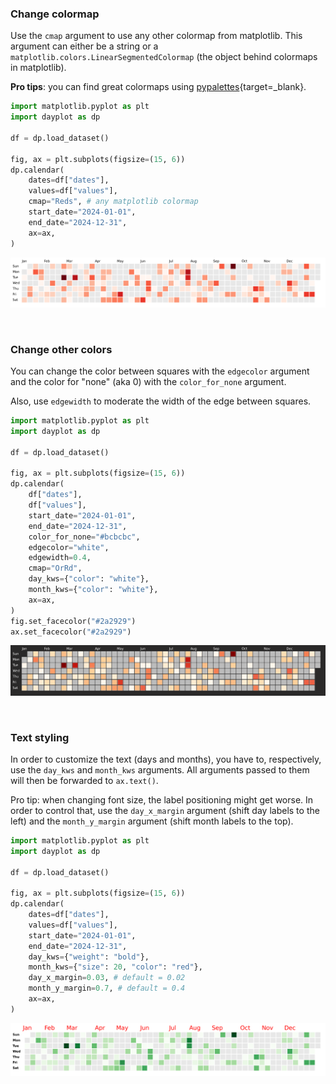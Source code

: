 ### Change colormap

Use the `cmap` argument to use any other colormap from matplotlib. This argument can either be a string or a `matplotlib.colors.LinearSegmentedColormap` (the object behind colormaps in matplotlib).

**Pro tips**: you can find great colormaps using [pypalettes](https://python-graph-gallery.com/color-palette-finder/){target=\_blank}.

```py
import matplotlib.pyplot as plt
import dayplot as dp

df = dp.load_dataset()

fig, ax = plt.subplots(figsize=(15, 6))
dp.calendar(
    dates=df["dates"],
    values=df["values"],
    cmap="Reds", # any matplotlib colormap
    start_date="2024-01-01",
    end_date="2024-12-31",
    ax=ax,
)
```

![](../img/basic-styling/cmap.png)

<br>

### Change other colors

You can change the color between squares with the `edgecolor` argument and the color for "none" (aka 0) with the `color_for_none` argument.

Also, use `edgewidth` to moderate the width of the edge between squares.

```py
import matplotlib.pyplot as plt
import dayplot as dp

df = dp.load_dataset()

fig, ax = plt.subplots(figsize=(15, 6))
dp.calendar(
    df["dates"],
    df["values"],
    start_date="2024-01-01",
    end_date="2024-12-31",
    color_for_none="#bcbcbc",
    edgecolor="white",
    edgewidth=0.4,
    cmap="OrRd",
    day_kws={"color": "white"},
    month_kws={"color": "white"},
    ax=ax,
)
fig.set_facecolor("#2a2929")
ax.set_facecolor("#2a2929")
```

![](../img/basic-styling/colors.png)

<br>

### Text styling

In order to customize the text (days and months), you have to, respectively, use the `day_kws` and `month_kws` arguments. All arguments passed to them will then be forwarded to `ax.text()`.

Pro tip: when changing font size, the label positioning might get worse. In order to control that, use the `day_x_margin` argument (shift day labels to the left) and the `month_y_margin` argument (shift month labels to the top).

```py
import matplotlib.pyplot as plt
import dayplot as dp

df = dp.load_dataset()

fig, ax = plt.subplots(figsize=(15, 6))
dp.calendar(
    dates=df["dates"],
    values=df["values"],
    start_date="2024-01-01",
    end_date="2024-12-31",
    day_kws={"weight": "bold"},
    month_kws={"size": 20, "color": "red"},
    day_x_margin=0.03, # default = 0.02
    month_y_margin=0.7, # default = 0.4
    ax=ax,
)
```

![](../img/basic-styling/text.png)

<br><br>
